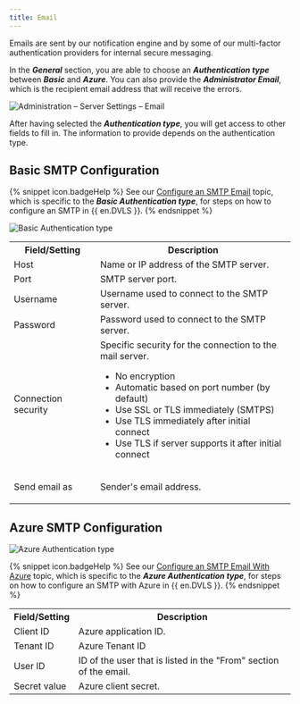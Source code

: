```yaml
---
title: Email
---
```

Emails are sent by our notification engine and by some of our multi-factor authentication providers for internal secure messaging. 

In the ***General*** section, you are able to choose an ***Authentication type*** between ***Basic*** and ***Azure***. You can also provide the ***Administrator Email***, which is the recipient email address that will receive the errors.

![Administration – Server Settings – Email](https://webdevolutions.azureedge.net/docs/en/server/ServerOp8169.png)

After having selected the ***Authentication type***, you will get access to other fields to fill in. The information to provide depends on the authentication type.

## Basic SMTP Configuration

{% snippet icon.badgeHelp %}
See our [Configure an SMTP Email](/kb/devolutions-server/how-to-articles/configure-smtp-server/configure-smtp-email) topic, which is specific to the ***Basic Authentication type***, for steps on how to configure an SMTP in {{ en.DVLS }}.
{% endsnippet %}  

![Basic Authentication type](https://webdevolutions.azureedge.net/docs/en/server/ServerOp2059.png)

<table>
	<tr>
		<th>
Field/Setting 
		</th>
		<th>
Description 
		</th>
	</tr>
	<tr>
		<td>
Host 
		</td>
		<td>
Name or IP address of the SMTP server. 
		</td>
	</tr>
	<tr>
		<td>
Port 
		</td>
		<td>
SMTP server port. 
		</td>
	</tr>
	<tr>
		<td>
Username 
		</td>
		<td>
Username used to connect to the SMTP server. 
		</td>
	</tr>
	<tr>
		<td>
Password 
		</td>
		<td>
Password used to connect to the SMTP server. 
		</td>
	</tr>
	<tr>
		<td>
Connection security 
		</td>
		<td>
Specific security for the connection to the mail server.  

* No encryption 
* Automatic based on port number (by default)
* Use SSL or TLS immediately (SMTPS) 
* Use TLS immediately after initial connect 
* Use TLS if server supports it after initial connect 
		</td>
	</tr>
	<tr>
		<td>
Send email as 
		</td>
		<td>
Sender's email address. 
		</td>
	</tr>
</table>

## Azure SMTP Configuration

![Azure Authentication type](https://webdevolutions.azureedge.net/docs/en/server/ServerOp2060.png)

{% snippet icon.badgeHelp %}
See our [Configure an SMTP Email With Azure](/kb/devolutions-server/how-to-articles/configure-smtp-server/configure-smtp-email-azure) topic, which is specific to the ***Azure Authentication type***, for steps on how to configure an SMTP with Azure in {{ en.DVLS }}.
{% endsnippet %}  

<table>
	<tr>
		<th>
Field/Setting 
		</th>
		<th>
Description 
		</th>
	</tr>
	<tr>
		<td>
Client ID 
		</td>
		<td>
 Azure application ID.
		</td>
	</tr>
	<tr>
		<td>
Tenant ID 
		</td>
		<td>
Azure Tenant ID
		</td>
	</tr>
	<tr>
		<td>
User ID 
		</td>
		<td>
ID of the user that is listed in the "From" section of the email.
		</td>
	</tr>
	<tr>
		<td>
Secret value 
		</td>
		<td>
Azure client secret.
		</td>
	</tr>
</table>

